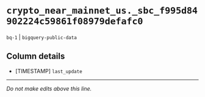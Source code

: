 # `crypto_near_mainnet_us._sbc_f995d84902224c59861f08979defafc0`
`bq-1` | `bigquery-public-data`

## Column details
* [TIMESTAMP] `last_update`

-------------------------------------------------------------------------------
*Do not make edits above this line.*

